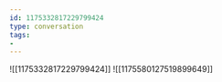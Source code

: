 ```yaml
---
id: 1175332817229799424
type: conversation
tags:
- 
---
```

![[1175332817229799424]]
![[1175580127519899649]]

